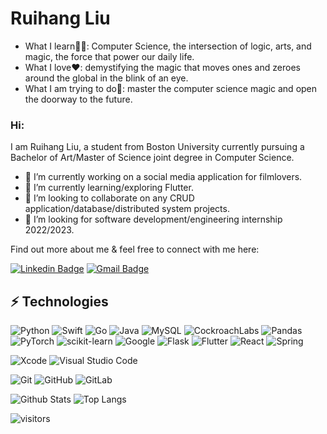 # Ruihang Liu

- What I learn👨‍🎓: Computer Science, the intersection of logic, arts, and magic, the force that power our daily life.
- What I love❤️: demystifying the magic that moves ones and zeroes around the global in the blink of an eye.
- What I am trying to do🤞: master the computer science magic and open the doorway to the future.


### Hi:

I am Ruihang Liu, a student from Boston University currently pursuing a Bachelor of Art/Master of Science joint degree in Computer Science.

- 🔭 I’m currently working on a social media application for filmlovers.
- 🌱 I’m currently learning/exploring Flutter.
- 👯 I’m looking to collaborate on any CRUD application/database/distributed system projects.
- 🤔 I’m looking for software development/engineering internship 2022/2023.

Find out more about me & feel free to connect with me here:

[![Linkedin Badge](https://img.shields.io/badge/-ruihangliu-blue?style=flat-square&logo=Linkedin&logoColor=white&link=https://www.linkedin.com/in/ludehsar/)](https://linkedin.com/in/ruihang-liu/)
[![Gmail Badge](https://img.shields.io/badge/-hrl@bu.edu-c14438?style=flat-square&logo=Gmail&logoColor=white&link=mailto:hrl@bu.edu)](mailto:hrl@bu.edu)


## ⚡ Technologies


![Python](https://img.shields.io/badge/python-3670A0?style=for-the-badge&logo=python&logoColor=ffdd54)
![Swift](https://img.shields.io/badge/swift-F54A2A?style=for-the-badge&logo=swift&logoColor=white)
![Go](https://img.shields.io/badge/go-%2300ADD8.svg?style=for-the-badge&logo=go&logoColor=white)
![Java](https://img.shields.io/badge/java-%23ED8B00.svg?style=for-the-badge&logo=java&logoColor=white)
![MySQL](https://img.shields.io/badge/mysql-%2300f.svg?style=for-the-badge&logo=mysql&logoColor=white)
![CockroachLabs](https://img.shields.io/badge/Cockroach%20Labs-6933FF?style=for-the-badge&logo=Cockroach%20Labs&logoColor=white)
![Pandas](https://img.shields.io/badge/pandas-%23150458.svg?style=for-the-badge&logo=pandas&logoColor=white)
![PyTorch](https://img.shields.io/badge/PyTorch-%23EE4C2C.svg?style=for-the-badge&logo=PyTorch&logoColor=white)
![scikit-learn](https://img.shields.io/badge/scikit--learn-%23F7931E.svg?style=for-the-badge&logo=scikit-learn&logoColor=white)
![Google](https://img.shields.io/badge/google-4285F4?style=for-the-badge&logo=google&logoColor=white)
![Flask](https://img.shields.io/badge/flask-%23000.svg?style=for-the-badge&logo=flask&logoColor=white)
![Flutter](https://img.shields.io/badge/Flutter-%2302569B.svg?style=for-the-badge&logo=Flutter&logoColor=white)
![React](https://img.shields.io/badge/react-%2320232a.svg?style=for-the-badge&logo=react&logoColor=%2361DAFB)
![Spring](https://img.shields.io/badge/spring-%236DB33F.svg?style=for-the-badge&logo=spring&logoColor=white)

![Xcode](https://img.shields.io/badge/Xcode-007ACC?style=for-the-badge&logo=Xcode&logoColor=white)
![Visual Studio Code](https://img.shields.io/badge/Visual%20Studio%20Code-0078d7.svg?style=for-the-badge&logo=visual-studio-code&logoColor=white)

![Git](https://img.shields.io/badge/-Git-black?style=flat-square&logo=git)
![GitHub](https://img.shields.io/badge/-GitHub-181717?style=flat-square&logo=github)
![GitLab](https://img.shields.io/badge/-GitLab-FCA121?style=flat-square&logo=gitlab)


![Github Stats](https://github-readme-stats.vercel.app/api?username=hrl-2024&count_private=true&show_icons=true&include_all_commits=true&theme=radical)
![Top Langs](https://github-readme-stats.vercel.app/api/top-langs/?username=hrl-2024&hide=TeX&layout=compact&theme=radical)

![visitors](https://visitor-badge.laobi.icu/badge?page_id=hrl-2024)

<!--
**hrl-2024/hrl-2024** is a ✨ _special_ ✨ repository because its `README.md` (this file) appears on your GitHub profile.

Here are some ideas to get you started:

- 🔭 I’m currently working on ...
- 🌱 I’m currently learning ...
- 👯 I’m looking to collaborate on ...
- 🤔 I’m looking for help with ...
- 💬 Ask me about ...
- 📫 How to reach me: ...
- 😄 Pronouns: ...
- ⚡ Fun fact: ...
-->
